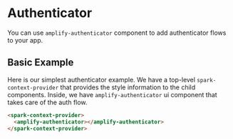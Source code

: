# Authenticator
You can use `amplify-authenticator` component to add authenticator flows to your app.

## Basic Example
Here is our simplest authenticator example. We have a top-level `spark-context-provider` that provides the style information to the child components. Inside, we have `amplify-authenticator` ui component that takes care of the auth flow.

```html
<spark-context-provider>
  <amplify-authenticator></amplify-authenticator>
</spark-context-provider>
```
<br/>